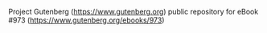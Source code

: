 Project Gutenberg (https://www.gutenberg.org) public repository for eBook #973 (https://www.gutenberg.org/ebooks/973)
